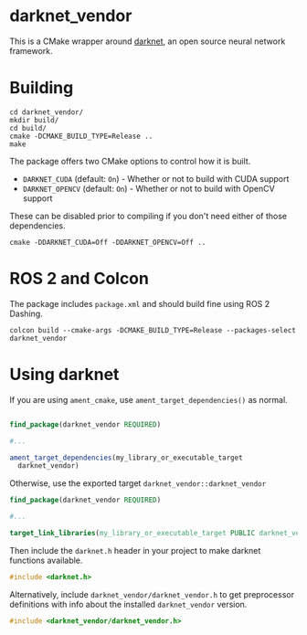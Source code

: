 # darknet_vendor

This is a CMake wrapper around [darknet](https://pjreddie.com/darknet), an open source neural network framework.

# Building

```
cd darknet_vendor/
mkdir build/
cd build/
cmake -DCMAKE_BUILD_TYPE=Release ..
make
```

The package offers two CMake options to control how it is built.

* `DARKNET_CUDA` (default: `On`) - Whether or not to build with CUDA support
* `DARKNET_OPENCV` (default: `On`) - Whether or not to build with OpenCV support

These can be disabled prior to compiling if you don't need either of those dependencies.

```
cmake -DDARKNET_CUDA=Off -DDARKNET_OPENCV=Off ..
```

# ROS 2 and Colcon

The package includes `package.xml` and should build fine using ROS 2 Dashing.

```
colcon build --cmake-args -DCMAKE_BUILD_TYPE=Release --packages-select darknet_vendor
```

# Using darknet

If you are using `ament_cmake`, use `ament_target_dependencies()` as normal.

```CMake

find_package(darknet_vendor REQUIRED)

#...

ament_target_dependencies(my_library_or_executable_target
  darknet_vendor)
```

Otherwise, use the exported target `darknet_vendor::darknet_vendor`

```CMake
find_package(darknet_vendor REQUIRED)

#...

target_link_libraries(my_library_or_executable_target PUBLIC darknet_vendor::darknet_vendor)
```

Then include the `darknet.h` header in your project to make darknet functions available.

```C
#include <darknet.h>
```

Alternatively, include `darknet_vendor/darknet_vendor.h` to get preprocessor definitions with info about the installed `darknet_vendor` version.

```C
#include <darknet_vendor/darknet_vendor.h>
```
